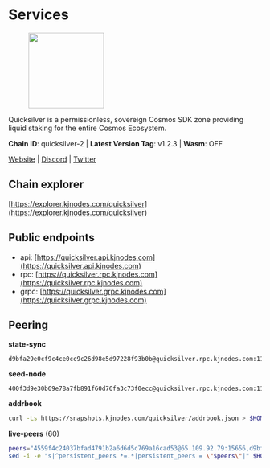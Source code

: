 # Services

<figure><img src="https://raw.githubusercontent.com/kj89/testnet_manuals/main/pingpub/logos/quicksilver.png" width="150" alt=""><figcaption></figcaption></figure>

Quicksilver is a permissionless, sovereign Cosmos SDK zone providing liquid staking for the entire Cosmos Ecosystem.

**Chain ID**: quicksilver-2 | **Latest Version Tag**: v1.2.3 | **Wasm**: OFF

[Website](https://quicksilver.zone) | [Discord](https://discord.gg/quicksilverprotocol) | [Twitter](https://twitter.com/quicksilverzone)




## Chain explorer
[https://explorer.kjnodes.com/quicksilver](https://explorer.kjnodes.com/quicksilver)

## Public endpoints

* api: [https://quicksilver.api.kjnodes.com](https://quicksilver.api.kjnodes.com)
* rpc: [https://quicksilver.rpc.kjnodes.com](https://quicksilver.rpc.kjnodes.com)
* grpc: [https://quicksilver.grpc.kjnodes.com](https://quicksilver.grpc.kjnodes.com)

## Peering

**state-sync**

```text
d9bfa29e0cf9c4ce0cc9c26d98e5d97228f93b0b@quicksilver.rpc.kjnodes.com:11656
```

**seed-node**

```text
400f3d9e30b69e78a7fb891f60d76fa3c73f0ecc@quicksilver.rpc.kjnodes.com:11659
```

**addrbook**
```bash
curl -Ls https://snapshots.kjnodes.com/quicksilver/addrbook.json > $HOME/.quicksilverd/config/addrbook.json
```

**live-peers** (60)
```bash
peers="4559f4c24037bfad4791b2a6d6d5c769a16cad53@65.109.92.79:15656,d9bfa29e0cf9c4ce0cc9c26d98e5d97228f93b0b@65.109.88.38:11656,ac610f4907efb3e04f4f9915ca3ed91ab0273573@65.108.85.218:26656,2a223e03987c5e4fd8738006dd69cfd5ff7f4ab8@65.109.59.123:26656,bbb6a02a90ef98975525d9bd7137511e18edddc1@141.95.99.81:26656,2020c09ef7542899a4c55b382013c469122186d6@51.195.88.136:15620,06230bbaabb6c9c6223275b57d8e10fc609ae7ba@51.89.7.184:26633,b4bcce87121963e1e97619dc135f2eb1a9fd5dfc@88.198.32.17:36656,be4ff5b09936e32d9a4f87f5a5118973160d58f2@78.47.214.204:26656,e1b058e5cfa2b836ddaa496b10911da62dcf182e@138.201.8.248:26656,5e2b0913543b7e1e070e32326d5d901b456b2190@146.19.24.133:26656,ff2055b198685f619897058a26776b9d1b73dc3c@178.63.184.129:26656,ef9c9b1952f245fbb24603d5a1f643041bec7af7@141.95.65.26:29986,61d96fee29a9615c208c4db72526d23b45094cb4@65.108.195.30:36656,2c658378f5356e39ecea6947eb312f45a8ccfde1@142.132.199.211:26654,161f453c9ff27f3120ec5078f56b505316fbc720@65.108.6.45:61156,8b575bbadf6bacdae40cf97681f111f6b0eb3a91@65.108.206.57:11656,679f56feb7f4f91d46a92d0eb474d1dc43466d18@213.239.215.59:29986,d22c450ef79e019dc702d9098ff09f02294e6dff@65.109.37.58:26656,ec076ff33f2986d064b78602e2ccd2c925bf761e@161.97.82.203:26256,8ebd6e7c74a9c36a175f9a86148354b378a4f387@185.248.24.16:26656,e50848e299c7909245a9af690341ff27e21f7b69@65.109.87.88:56656,9bd2b7e39fb0d823402f22c90e3000fdf3cd05bf@88.99.104.180:26656,0a3860f9d3c27b34910fe8660240ae55699b55c2@84.244.95.245:26656,79b214369c8f52c2d33cf79fc1897677b24cf8cb@94.130.240.229:2000,5f0c0411e34e1c7d0b9c53749d90a923b5e8c625@65.21.133.125:35656,e726816f42831689eab9378d5d577f1d06d25716@176.9.188.21:26656,5fa47201aa5208c30982b6f9d8ca44222d256fc5@51.91.70.90:48656,05241d21ff9e7c699bbdb4faa73da1860b6d8cd7@128.199.85.168:26656,271419d3eb3878c902ebb0064490ad702d9d067f@144.76.145.150:26656,d9f4546f14e94f81c7766542548ee1776f9f66ce@65.108.238.203:43656,ebafaa0d0087ecfc785b095d6a91a67a12eecd80@5.9.100.25:26656,d6246909abf0c5e82f48ce6f623cba587b899e15@217.160.246.138:26656,ba52d6744d89cf66cf29d7663a21e1299d0f6744@74.80.183.130:26654,83435bc3cbb0204188c666259ccebcd73ac33ec8@65.109.139.182:11656,8afd73dde0c073dd290092d8ffbcc48a61c94525@89.117.58.109:46656,f3263230b4bd692de6807a83a31594770433d337@62.171.186.160:26656,6785dbb8a0138600e0e0faaa77baa375451b38bb@162.55.132.48:15620,82c212c73d15ed2c7e6ad7cc5dd68cdd559c0056@65.109.52.178:26656,cc091c4d385e449a718fb252de800a9caf01913f@95.217.225.212:11656,5fe7dc208641e3e730867c49b396cc7e248969fc@88.208.34.134:26656,e0604aa63b2b483bdb7f3ffba80a91803080bff8@62.171.183.214:26656,43b97f492bf47b455b7b275c396b1840f4eb336d@142.132.139.101:26656,cbc2c7a7cd39750abee0dcd5dd2832feddbde20e@50.21.173.76:26656,e3dd956ac4081ba42ae3d038edd6d80ddf092751@198.199.90.99:26656,04dcb466b6804e6a57b7f9188b90f5bdc17037c0@108.165.178.242:26654,0307e98cceb81b5f075ee69f53c0032940dea98c@65.108.43.113:26656,c0beca70dbd3ef5bb433f7aa280d56d2a150bbd3@95.214.52.144:26656,9f0770c748d9323223722faacd30262218287b40@65.108.238.102:11156,26d23125db7493486dc9931b4181425d725e4ac6@65.109.55.186:20656,a1f5e0b68f36091d5fc8f30aba914b6c191f21fa@65.108.128.201:11156,e09b47db9c221a9d064069befcc471d949d2c28d@45.14.135.159:15620,28ebd43e8c888ed069165fa035e101ae6fd7955e@139.162.191.246:26656,176d56747476b21d30e0b5ed356a5955bc5b9cab@141.95.65.73:11156,24d1d6fbaaedb5ec46214660e8fa2b1e55bb21dc@51.195.234.250:26656,ae353518e6009eb48d80ccf6a006a9644e9dd309@146.19.24.101:26656,88fc9c304ecdb65b90339fc6dc644140a92746ed@88.198.49.30:26656,51070ba609ede6d7eb334b8cf0ed585f2b1ab66b@135.181.76.99:26656,b00a1e8869d0a8327f12f12d6b63bacf15527525@213.239.207.175:32656,0a226e70ceb7a4123e66216d1ed83ef22ed8a187@185.119.118.118:2000"
sed -i -e "s|^persistent_peers *=.*|persistent_peers = \"$peers\"|" $HOME/.quicksilverd/config/config.toml
```
